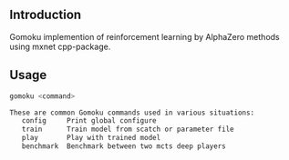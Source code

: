 ## Introduction
Gomoku implemention of reinforcement learning by AlphaZero methods using mxnet cpp-package.

## Usage
```bash
gomoku <command>

These are common Gomoku commands used in various situations:
   config     Print global configure
   train      Train model from scatch or parameter file
   play       Play with trained model
   benchmark  Benchmark between two mcts deep players
```